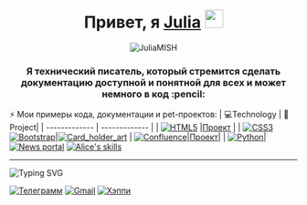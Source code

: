 <h1 align="center">Привет,  я <a href="https://daniilshat.ru/" target="_blank">Julia</a> 
<img src="https://github.com/blackcater/blackcater/raw/main/images/Hi.gif" height="32"/></h1>
<p align="center"> <img src="https://komarev.com/ghpvc/?username=JuliaMISH&label=Profile%20views&color=green&style=flat" alt="JuliaMISH" /> </p>
<h3 align="center"> Я технический писатель, который стремится сделать документацию доступной и понятной для всех и может немного в код :pencil: </h3>


⚡ Мои примеры кода, документации и pet-проектов:
| 💻Technology  | 🚀Project|
| ------------- | ------------- |
| [![HTML5](https://img.shields.io/badge/html5-%23E34F26.svg?style=for-the-badge&logo=html5&logoColor=white)](#) |[Проект](#)  |
| [![CSS3](https://img.shields.io/badge/css3-%231572B6.svg?style=for-the-badge&logo=css3&logoColor=white)](#)[![Bootstrap](https://img.shields.io/badge/bootstrap-%23563D7C.svg?style=for-the-badge&logo=bootstrap&logoColor=white)](#)|[![Card_holder_art](https://img.shields.io/badge/Card_holder_art-%23121011.svg?style=for-the-badge&logo=github&logoColor=white)](https://github.com/JuliaMISH/card_holder_art)
| [![Confluence](https://img.shields.io/badge/confluence-%23172BF4.svg?style=for-the-badge&logo=confluence&logoColor=white)](#)|[Проект](#)|
| [![Python](https://img.shields.io/badge/python-3670A0?style=for-the-badge&logo=python&logoColor=ffdd54)](#)|[![News portal](https://img.shields.io/badge/News_Portal-%23121011.svg?style=for-the-badge&logo=github&logoColor=white)](https://github.com/JuliaMISH/News-portal) [![Alice's skills](https://img.shields.io/badge/Alice's_skills-%23121011.svg?style=for-the-badge&logo=github&logoColor=white)](https://github.com/JuliaMISH/Alice_Skill.git)



____




![Typing SVG](https://readme-typing-svg.herokuapp.com?color=%2336BCF7&lines=📧+Вы+можете+написать+мне!)


[![Телеграмм](https://img.shields.io/badge/Telegram-2CA5E0?style=for-the-badge&logo=telegram&logoColor=white)](https://t.me/Mishunia "пишите мне и я отвечу!") [![Gmail](https://img.shields.io/badge/Gmail-D14836?style=for-the-badge&logo=gmail&logoColor=white)](mailto:juliamish2017@gmail.com "пишите мне и я отвечу!") [![Хэппи](https://encrypted-tbn0.gstatic.com/images?q=tbn:ANd9GcR66LFVky5jphTfbS3CLJLP4AkFSUh2QmSPfg&usqp=CAU)](# "или не пишите...")


